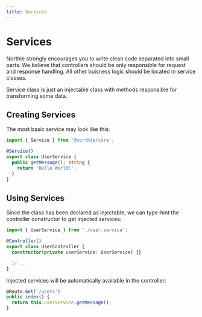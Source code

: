 ```yaml
---
title: Services
---
```


# Services

Northle strongly encourages you to write clean code separated into small parts. We believe that controllers should be only responsible for request and response handling. All other buisness logic should be located in service classes.

Service class is just an injectable class with methods responsible for transforming some data.

## Creating Services

The most basic service may look like this:

```ts
import { Service } from '@northle/core';

@Service()
export class UserService {
  public getMessage(): string {
    return 'Hello World!';
  }
}
```

## Using Services

Since the class has been declared as injectable, we can type-hint the controller constructor to get injected services:

```ts
import { UserService } from './user.service';

@Controller()
export class UserController {
  constructor(private userService: UserService) {}

  // ...
}
```

Injected services will be automatically available in the controller:

```ts
@Route.Get('/users')
public index() {
  return this.userService.getMessage();
}
```

